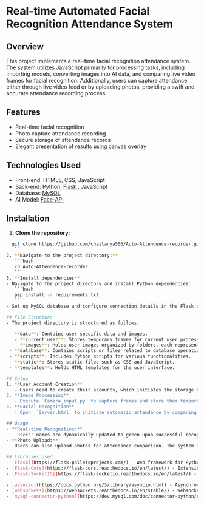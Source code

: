 # Real-time Automated Facial Recognition Attendance System

## Overview
This project implements a real-time facial recognition attendance system. The system utilizes JavaScript primarily for processing tasks, including importing models, converting images into AI data, and comparing live video frames for facial recognition. Additionally, users can capture attendance either through live video feed or by uploading photos, providing a swift and accurate attendance recording process.

## Features
- Real-time facial recognition
- Photo capture attendance recording
- Secure storage of attendance records
- Elegant presentation of results using canvas overlay

## Technologies Used
- Front-end: HTML5, CSS, JavaScript
- Back-end: Python, [Flask](https://flask.palletsprojects.com/en/2.0.x/) , JavaScript
- Database: [MySQL](https://dev.mysql.com/doc/)
- AI Model: [Face-API](https://github.com/justadudewhohacks/face-api.js)
##  Installation
1. **Clone the repository:**
 ```bash
   git clone https://github.com/chaitanya566/Auto-Attendence-recorder.git
    ```
2. **Navigate to the project directory:**
    ```bash
    cd Auto-Attendence-recorder
    ```
3. **Install dependencies**
- Navigate to the project directory and install Python dependencies:
    ```bash
    pip install -r requirements.txt
    ```
- Set up MySQL database and configure connection details in the Flask app.

## File Structure
- The project directory is structured as follows:

  - **data**: Contains user-specific data and images.
    - **current_user**: Stores temporary frames for current user processing.
    - **images**: Holds user images organized by folders, each representing a user.
  - **database**: Contains scripts or files related to database operations.
  - **scripts**: Includes Python scripts for various functionalities.
  - **static**: Stores static files such as CSS and JavaScript.
  - **templates**: Holds HTML templates for the user interface. 

## Setup
1. **User Account Creation**
    - Users need to create their accounts, which initiates the storage of their information in the data/images directory. Each user's folder is named after their username and contains their images for recognition
2. **Image Processing**
    - Execute `Camera_input.py` to capture frames and store them temporarily in `data/current_user`. This process selects high-quality frames suitable for recognition.
3. **Facial Recognition**
    - Open  `Server.html` to initiate automatic attendance by comparing the captured frames with stored user images. The system utilizes AI model to identify users in real-time and record attendance seamlessly.

## Usage
- **Real-time Recognition:**
     Users' names are dynamically updated to green upon successful recognition. The system provides an intuitive interface for users to mark attendance swiftly.
- **Photo Upload:**
    Users can also upload photos for attendance comparison. The system intelligently compares uploaded photos against stored data to generate attendance records accurately.

## Libraries Used
- [Flask](https://flask.palletsprojects.com/) - Web framework for Python
- [Flask-Cors](https://flask-cors.readthedocs.io/en/latest/) - Extension for handling Cross-Origin Resource Sharing (CORS)
- [Flask-SocketIO](https://flask-socketio.readthedocs.io/en/latest/) - WebSocket support for Flask applications

- [asyncio](https://docs.python.org/3/library/asyncio.html) - Asynchronous I/O in Python
- [websockets](https://websockets.readthedocs.io/en/stable/) - Websockets library for Python
- [mysql-connector-python](https://dev.mysql.com/doc/connector-python/en/) - MySQL connector for Python
